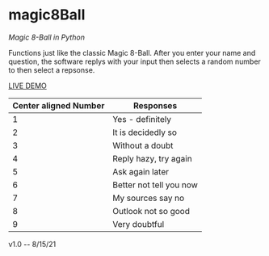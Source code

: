 # magic8Ball #
_Magic 8-Ball in Python_

Functions just like the classic Magic 8-Ball. After you enter your name and question, the software replys with your input then selects a random number to then select a repsonse.

[LIVE DEMO](https://replit.com/@itsduhhbzz/magic8Ball#main.py)

Center aligned Number  | Responses
------------- | -------------
 1 | Yes - definitely
 2 | It is decidedly so
 3 | Without a doubt
 4 | Reply hazy, try again
 5 | Ask again later
 6 | Better not tell you now
 7 | My sources say no
 8 | Outlook not so good
 9 | Very doubtful
 
 
 v1.0 -- 8/15/21 
